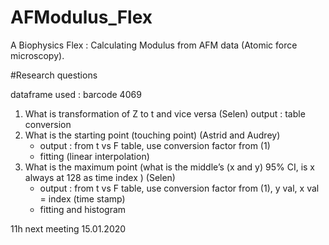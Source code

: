 # AFModulus_Flex
A Biophysics Flex : Calculating Modulus from AFM data (Atomic force microscopy). 


#Research questions

dataframe used : barcode 4069

1. What is transformation of Z to t and vice versa (Selen)
output : table conversion 
2. What is the starting point (touching point) (Astrid and Audrey)
	- output : from t vs F table, use conversion factor from (1)
	- fitting (linear interpolation) 
3. What is the maximum point (what is the middle’s (x and y) 95% CI, is x always at 128 as time index ) (Selen)
	- output : from t vs F table, use conversion factor from (1), y val, x val = index (time stamp)
	- fitting and histogram

11h next meeting 15.01.2020
